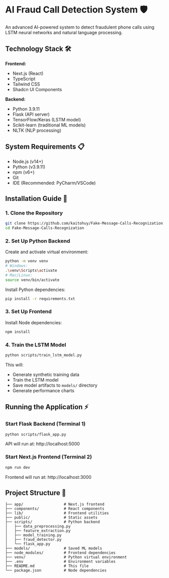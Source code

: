 # AI Fraud Call Detection System 🛡️

An advanced AI-powered system to detect fraudulent phone calls using LSTM neural networks and natural language processing.

## Technology Stack 🛠️

**Frontend:**
- Next.js (React)
- TypeScript
- Tailwind CSS
- Shadcn UI Components

**Backend:**
- Python 3.9.11
- Flask (API server)
- TensorFlow/Keras (LSTM model)
- Scikit-learn (traditional ML models)
- NLTK (NLP processing)

## System Requirements 📋

- Node.js (v14+)
- Python (v3.9.11)
- npm (v6+)
- Git
- IDE (Recommended: PyCharm/VSCode)

## Installation Guide 🚀

### 1. Clone the Repository

```bash
git clone https://github.com/kaitohuy/Fake-Message-Calls-Recognization.git
cd Fake-Message-Calls-Recognization
```

### 2. Set Up Python Backend

Create and activate virtual environment:

```bash
python -m venv venv
# Windows:
.\venv\Scripts\activate
# Mac/Linux:
source venv/bin/activate
```

Install Python dependencies:

```bash
pip install -r requirements.txt
```

### 3. Set Up Frontend

Install Node dependencies:

```bash
npm install
```

### 4. Train the LSTM Model

```bash
python scripts/train_lstm_model.py
```

This will:
- Generate synthetic training data
- Train the LSTM model
- Save model artifacts to `models/` directory
- Generate performance charts

## Running the Application ⚡

### Start Flask Backend (Terminal 1)

```bash
python scripts/flask_app.py
```
API will run at: http://localhost:5000

### Start Next.js Frontend (Terminal 2)

```bash
npm run dev
```
Frontend will run at: http://localhost:3000

## Project Structure 📂

```
├── app/                  # Next.js frontend
├── components/           # React components
├── lib/                  # Frontend utilities
├── public/               # Static assets
├── scripts/              # Python backend
│   ├── data_preprocessing.py
│   ├── feature_extraction.py
│   ├── model_training.py
│   ├── fraud_detector.py
│   └── flask_app.py
├── models/               # Saved ML models
├── node_modules/         # Frontend dependencies
├── venv/                 # Python virtual environment
├── .env                  # Environment variables
├── README.md             # This file
└── package.json          # Node dependencies
```


